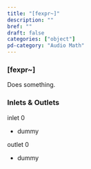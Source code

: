 ```yaml
---
title: "[fexpr~]"
description: ""
bref: ""
draft: false
categories: ["object"]
pd-category: "Audio Math"
---
```


### [fexpr~]

Does something.

### Inlets & Outlets

inlet 0

 - dummy

outlet 0

 - dummy
 
